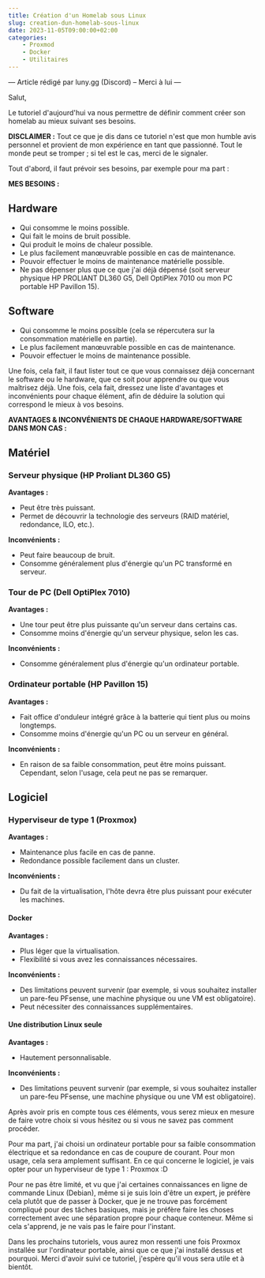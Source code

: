 ```yaml
---
title: Création d'un Homelab sous Linux
slug: creation-dun-homelab-sous-linux
date: 2023-11-05T09:00:00+02:00
categories:
    - Proxmod
    - Docker
    - Utilitaires
---
```


— Article rédigé par luny.gg (Discord) – Merci à lui —

Salut,

Le tutoriel d'aujourd'hui va nous permettre de définir comment créer son homelab au mieux suivant ses besoins.

**DISCLAIMER :** Tout ce que je dis dans ce tutoriel n'est que mon humble avis personnel et provient de mon expérience en tant que passionné. Tout le monde peut se tromper ; si tel est le cas, merci de le signaler.

Tout d'abord, il faut prévoir ses besoins, par exemple pour ma part :

**MES BESOINS :**

## Hardware
- Qui consomme le moins possible.
- Qui fait le moins de bruit possible.
- Qui produit le moins de chaleur possible.
- Le plus facilement manœuvrable possible en cas de maintenance.
- Pouvoir effectuer le moins de maintenance matérielle possible.
- Ne pas dépenser plus que ce que j'ai déjà dépensé (soit serveur physique HP PROLIANT DL360 G5, Dell OptiPlex 7010 ou mon PC portable HP Pavillon 15).

## Software

- Qui consomme le moins possible (cela se répercutera sur la consommation matérielle en partie).
- Le plus facilement manœuvrable possible en cas de maintenance.
- Pouvoir effectuer le moins de maintenance possible.

Une fois, cela fait, il faut lister tout ce que vous connaissez déjà concernant le software ou le hardware, que ce soit pour apprendre ou que vous maîtrisez déjà. Une fois, cela fait, dressez une liste d'avantages et inconvénients pour chaque élément, afin de déduire la solution qui correspond le mieux à vos besoins.

**AVANTAGES & INCONVÉNIENTS DE CHAQUE HARDWARE/SOFTWARE DANS MON CAS :**

## Matériel

### Serveur physique (HP Proliant DL360 G5)

**Avantages :**
  - Peut être très puissant.
  - Permet de découvrir la technologie des serveurs (RAID matériel, redondance, ILO, etc.).

**Inconvénients :**
  - Peut faire beaucoup de bruit.
  - Consomme généralement plus d'énergie qu'un PC transformé en serveur.

### Tour de PC (Dell OptiPlex 7010)

**Avantages :**
  - Une tour peut être plus puissante qu'un serveur dans certains cas.
  - Consomme moins d'énergie qu'un serveur physique, selon les cas.

**Inconvénients :**
  - Consomme généralement plus d'énergie qu'un ordinateur portable.

### Ordinateur portable (HP Pavillon 15)

**Avantages :**
  - Fait office d'onduleur intégré grâce à la batterie qui tient plus ou moins longtemps.
  - Consomme moins d'énergie qu'un PC ou un serveur en général.

**Inconvénients :**
  - En raison de sa faible consommation, peut être moins puissant. Cependant, selon l'usage, cela peut ne pas se remarquer.

## Logiciel

### Hyperviseur de type 1 (Proxmox)

**Avantages :**
  - Maintenance plus facile en cas de panne.
  - Redondance possible facilement dans un cluster.

**Inconvénients :**
  - Du fait de la virtualisation, l'hôte devra être plus puissant pour exécuter les machines.

#### Docker

**Avantages :**
  - Plus léger que la virtualisation.
  - Flexibilité si vous avez les connaissances nécessaires.

**Inconvénients :**
  - Des limitations peuvent survenir (par exemple, si vous souhaitez installer un pare-feu PFsense, une machine physique ou une VM est obligatoire).
  - Peut nécessiter des connaissances supplémentaires.

#### Une distribution Linux seule

**Avantages :**
- Hautement personnalisable.

**Inconvénients :**
  - Des limitations peuvent survenir (par exemple, si vous souhaitez installer un pare-feu PFsense, une machine physique ou une VM est obligatoire).

Après avoir pris en compte tous ces éléments, vous serez mieux en mesure de faire votre choix si vous hésitez ou si vous ne savez pas comment procéder.

Pour ma part, j'ai choisi un ordinateur portable pour sa faible consommation électrique et sa redondance en cas de coupure de courant. Pour mon usage, cela sera amplement suffisant. En ce qui concerne le logiciel, je vais opter pour un hyperviseur de type 1 : Proxmox :D

Pour ne pas être limité, et vu que j'ai certaines connaissances en ligne de commande Linux (Debian), même si je suis loin d'être un expert, je préfère cela plutôt que de passer à Docker, que je ne trouve pas forcément compliqué pour des tâches basiques, mais je préfère faire les choses correctement avec une séparation propre pour chaque conteneur. Même si cela s'apprend, je ne vais pas le faire pour l'instant.

Dans les prochains tutoriels, vous aurez mon ressenti une fois Proxmox installée sur l'ordinateur portable, ainsi que ce que j'ai installé dessus et pourquoi. Merci d'avoir suivi ce tutoriel, j'espère qu'il vous sera utile et à bientôt.
